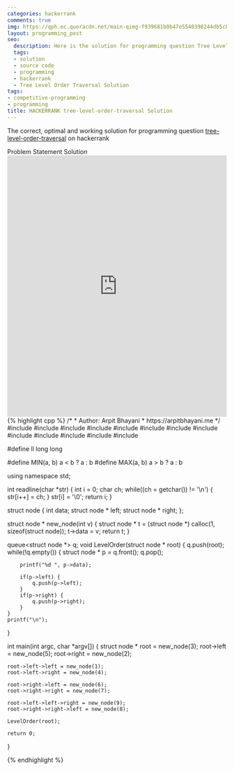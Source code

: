 ```yaml
---
categories: hackerrank
comments: true
img: https://qph.ec.quoracdn.net/main-qimg-f939681b0b47e5540398244db5c8966f?convert_to_webp=true
layout: programming_post
seo:
  description: Here is the solution for programming question Tree Level Order Traversal on hackerrank
  tags:
  - solution
  - source code
  - programming
  - hackerrank
  - Tree Level Order Traversal Solution
tags:
- competitive-programming
- programming
title: HACKERRANK tree-level-order-traversal Solution
---
```

The correct, optimal and working solution for programming question [tree-level-order-traversal](https://www.hackerrank.com/challenges/tree-level-order-traversal) on hackerrank

<div class="ui secondary pointing large menu">
  <a class="grey item" data-tab="problem-statement">
    Problem Statement
  </a>
  <a class="active item grey" data-tab="solution">
    Solution
  </a>
</div>
<div class="ui bottom attached tab" data-tab="problem-statement">
    <iframe src="https://www.hackerrank.com/challenges/tree-level-order-traversal" width="100%" height="600px" style="overflow: scroll; border: none;"></iframe>
</div>
<div class="ui bottom attached active tab" data-tab="solution">
{% highlight cpp %}
/*
 *  Author: Arpit Bhayani
 *  https://arpitbhayani.me
 */
#include <cmath>
#include <cstdio>
#include <cstdlib>
#include <climits>
#include <deque>
#include <iostream>
#include <list>
#include <limits>
#include <map>
#include <queue>
#include <set>
#include <stack>
#include <vector>

#define ll long long

#define MIN(a, b) a < b ? a : b
#define MAX(a, b) a > b ? a : b

using namespace std;

int readline(char *str) {
    int i = 0;
    char ch;
    while((ch = getchar()) != '\n') {
        str[i++] = ch;
    }
    str[i] = '\0';
    return i;
}

struct node {
    int data;
    struct node * left;
    struct node * right;
};

struct node * new_node(int v) {
    struct node * t = (struct node *) calloc(1, sizeof(struct node));
    t->data = v;
    return t;
}

queue<struct node *> q;
void LevelOrder(struct node * root) {
    q.push(root);
    while(!q.empty()) {
        struct node * p = q.front();
        q.pop();

        printf("%d ", p->data);

        if(p->left) {
            q.push(p->left);
        }
        if(p->right) {
            q.push(p->right);
        }
    }
    printf("\n");
}

int main(int argc, char *argv[]) {
    struct node * root = new_node(3);
    root->left = new_node(5);
    root->right = new_node(2);

    root->left->left = new_node(1);
    root->left->right = new_node(4);

    root->right->left = new_node(6);
    root->right->right = new_node(7);

    root->left->left->right = new_node(9);
    root->right->right->left = new_node(8);

    LevelOrder(root);

    return 0;
}

{% endhighlight %}
</div>
